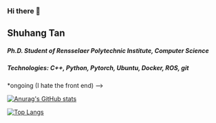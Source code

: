### Hi there 👋

<!--
**SH-Tan/SH-Tan** is a ✨ _special_ ✨ repository because its `README.md` (this file) appears on your GitHub profile.

- 🔭 I’m currently working on ...
- 🌱 I’m currently learning ...
- 👯 I’m looking to collaborate on ...
- 🤔 I’m looking for help with ...
- 💬 Ask me about ...
- 📫 How to reach me: ...
- 😄 Pronouns: ...
- ⚡ Fun fact: ...
-->

## Shuhang Tan
##### Ph.D. Student of Rensselaer Polytechnic Institute, Computer Science
##### Technologies: C++, Python, Pytorch, Ubuntu, Docker, ROS, git 
<!-- Personal Pages: <!---https://sh-tan.github.io--> *ongoing (I hate the front end) -->

[![Anurag's GitHub stats](https://github-readme-stats.vercel.app/api?username=SH-Tan&show_icons=true)](https://github.com/anuraghazra/github-readme-stats)

[![Top Langs](https://github-readme-stats.vercel.app/api/top-langs/?username=SH-Tan&hide=javascript,html)](https://github.com/anuraghazra/github-readme-stats)


